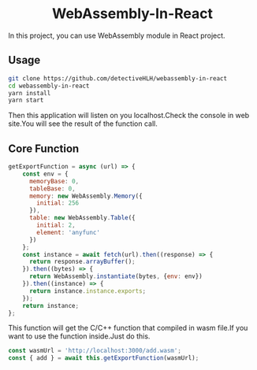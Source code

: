 <h1 align="center">WebAssembly-In-React</h1>
In this project, you can use WebAssembly module in React project.

## Usage
```bash
git clone https://github.com/detectiveHLH/webassembly-in-react
cd webassembly-in-react
yarn install
yarn start
```
Then this application will listen on you localhost.Check the console in web site.You will see the result of the function call.

## Core Function
```javascript
getExportFunction = async (url) => {
    const env = {
      memoryBase: 0,
      tableBase: 0,
      memory: new WebAssembly.Memory({
        initial: 256
      }),
      table: new WebAssembly.Table({
        initial: 2,
        element: 'anyfunc'
      })
    };
    const instance = await fetch(url).then((response) => {
      return response.arrayBuffer();
    }).then((bytes) => {
      return WebAssembly.instantiate(bytes, {env: env})
    }).then((instance) => {
      return instance.instance.exports;
    });
    return instance;
};
```
This function will get the C/C++ function that compiled in wasm file.If you want to use the function inside.Just do this.
```javascript
const wasmUrl = 'http://localhost:3000/add.wasm';
const { add } = await this.getExportFunction(wasmUrl);
```